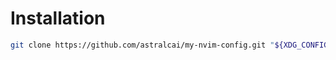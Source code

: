 # Installation

```sh
git clone https://github.com/astralcai/my-nvim-config.git "${XDG_CONFIG_HOME:-$HOME/.config}"/nvim
```

